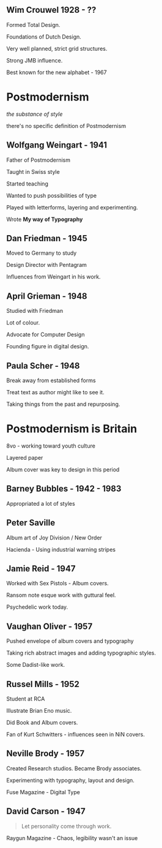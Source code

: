 ## Wim Crouwel 1928 - ??

Formed Total Design.

Foundations of Dutch Design.

Very well planned, strict grid structures.

Strong JMB influence.

Best known for the new alphabet - 1967

# Postmodernism

*the substance of style*

there's no specific definition of Postmodernism

## Wolfgang Weingart - 1941

Father of Postmodernism

Taught in Swiss style

Started teaching

Wanted to push possibilities of type

Played with letterforms, layering and experimenting.

Wrote **My way of Typography**

## Dan Friedman - 1945

Moved to Germany to study

Design Director with Pentagram

Influences from Weingart in his work.

## April Grieman - 1948

Studied with Friedman

Lot of colour.

Advocate for Computer Design

Founding figure in digital design.

## Paula Scher - 1948

Break away from established forms

Treat text as author might like to see it.

Taking things from the past and repurposing.

# Postmodernism is Britain

8vo - working toward youth culture

Layered paper

Album cover was key to design in this period

## Barney Bubbles  - 1942 - 1983

Appropriated a lot of styles

## Peter Saville

Album art of Joy Division / New Order

Hacienda - Using industrial warning stripes

## Jamie Reid - 1947

Worked with Sex Pistols - Album covers.

Ransom note esque work with guttural feel.

Psychedelic work today.

## Vaughan Oliver - 1957

Pushed envelope of album covers and typography

Taking rich abstract images and adding typographic styles.

Some Dadist-like work.

## Russel Mills - 1952

Student at RCA

Illustrate Brian Eno music.

Did Book and Album covers.

Fan of Kurt Schwitters - influences seen in NiN covers.

## Neville Brody - 1957

Created Research studios. Became Brody associates.

Experimenting with typography, layout and design.

Fuse Magazine - Digital Type

## David Carson - 1947

> Let personality come through work.

Raygun Magazine - Chaos, legibility wasn't an issue
